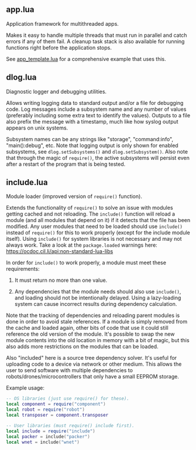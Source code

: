 ## app.lua

Application framework for multithreaded apps.

Makes it easy to handle multiple threads that must run in parallel and catch errors if any of them fail. A cleanup task stack is also available for running functions right before the application stops.

See [app_template.lua](app_template.lua) for a comprehensive example that uses this.

## dlog.lua

Diagnostic logger and debugging utilities.

Allows writing logging data to standard output and/or a file for debugging code. Log messages include a subsystem name and any number of values (preferably including some extra text to identify the values). Outputs to a file also prefix the message with a timestamp, much like how syslog output appears on unix systems.

Subsystem names can be any strings like "storage", "command:info", "main():debug", etc. Note that logging output is only shown for enabled subsystems, see `dlog.setSubsystems()` and `dlog.setSubsystem()`. Also note that through the magic of `require()`, the active subsystems will persist even after a restart of the program that is being tested.

## include.lua

Module loader (improved version of `require()` function).

Extends the functionality of `require()` to solve an issue with modules getting cached and not reloading. The `include()` function will reload a module (and all modules that depend on it) if it detects that the file has been modified. Any user modules that need to be loaded should use `include()` instead of `require()` for this to work properly (except for the include module itself). Using `include()` for system libraries is not necessary and may not always work. Take a look at the `package.loaded` warnings here: https://ocdoc.cil.li/api:non-standard-lua-libs

In order for `include()` to work properly, a module must meet these requirements:

  1. It must return no more than one value.
  
  2. Any dependencies that the module needs should also use `include()`, and loading should not be intentionally delayed. Using a lazy-loading system can cause incorrect results during dependency calculation.

Note that the tracking of dependencies and reloading parent modules is done in order to avoid stale references. If a module is simply removed from the cache and loaded again, other bits of code that use it could still reference the old version of the module. It's possible to swap the new module contents into the old location in memory with a bit of magic, but this also adds more restrictions on the modules that can be loaded.

Also "included" here is a source tree dependency solver. It's useful for uploading code to a device via network or other medium. This allows the user to send software with multiple dependencies to robots/drones/microcontrollers that only have a small EEPROM storage.

Example usage:
```lua
-- OS libraries (just use require() for these).
local component = require("component")
local robot = require("robot")
local transposer = component.transposer

-- User libraries (must require() include first).
local include = require("include")
local packer = include("packer")
local wnet = include("wnet")
```
